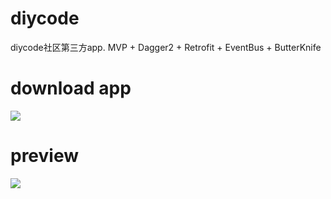 # diycode
diycode社区第三方app. MVP + Dagger2 + Retrofit + EventBus + ButterKnife

# download app
[![](https://github.com/diycode/raw/master/app/src/main/res/mipmap-xhdpi/ic_diycode_logo.png)](http://fir.im/dw5k)
# preview

![](https://github.com/diycode/raw/master/image/screenshot.png)
